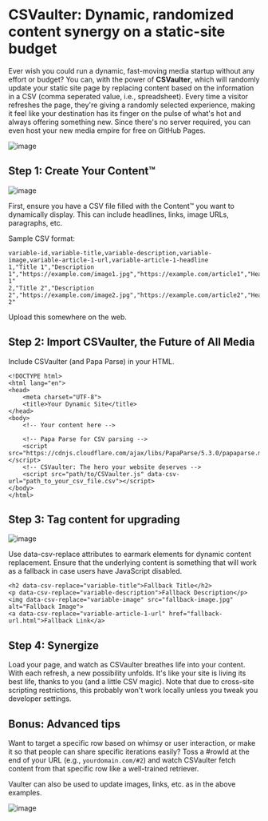 # CSVaulter: Dynamic, randomized content synergy on a static-site budget

Ever wish you could run a dynamic, fast-moving media startup without any effort or budget? You can, with the power of **CSVaulter**, which will randomly update your static site page by replacing content based on the information in a CSV (comma seperated value, i.e., spreadsheet). Every time a visitor refreshes the page, they're giving a randomly selected experience, making it feel like your destination has its finger on the pulse of what's hot and always offering something new. Since there's no server required, you can even host your new media empire for free on GitHub Pages.

![image](https://github.com/morisy/quickrocks/assets/136939/771dae7f-0472-46f7-92e9-1cdfad284fd9)

## Step 1: Create Your Content&trade;

![image](https://github.com/morisy/CSVaulter/assets/136939/3cfd8c6a-cfee-45db-ab78-c375edafd9bc)

First, ensure you have a CSV file filled with the Content&trade; you want to dynamically display. This can include headlines, links, image URLs, paragraphs, etc.

Sample CSV format:

```
variable-id,variable-title,variable-description,variable-image,variable-article-1-url,variable-article-1-headline
1,"Title 1","Description 1","https://example.com/image1.jpg","https://example.com/article1","Headline 1"
2,"Title 2","Description 2","https://example.com/image2.jpg","https://example.com/article2","Headline 2"
```

Upload this somewhere on the web.

## Step 2: Import CSVaulter, the Future of All Media

Include CSVaulter (and Papa Parse) in your HTML. 

```
<!DOCTYPE html>
<html lang="en">
<head>
    <meta charset="UTF-8">
    <title>Your Dynamic Site</title>
</head>
<body>
    <!-- Your content here -->

    <!-- Papa Parse for CSV parsing -->
    <script src="https://cdnjs.cloudflare.com/ajax/libs/PapaParse/5.3.0/papaparse.min.js"></script>
    <!-- CSVaulter: The hero your website deserves -->
    <script src="path/to/CSVaulter.js" data-csv-url="path_to_your_csv_file.csv"></script>
</body>
</html>

```

## Step 3: Tag content for upgrading

![image](https://github.com/morisy/quickrocks/assets/136939/d56809da-d514-4fde-9ce3-641086ebf696)

Use data-csv-replace attributes to earmark elements for dynamic content replacement. Ensure that the underlying content is something that will work as a fallback in case users have JavaScript disabled.

```
<h2 data-csv-replace="variable-title">Fallback Title</h2>
<p data-csv-replace="variable-description">Fallback Description</p>
<img data-csv-replace="variable-image" src="fallback-image.jpg" alt="Fallback Image">
<a data-csv-replace="variable-article-1-url" href="fallback-url.html">Fallback Link</a>
```


## Step 4: Synergize

Load your page, and watch as CSVaulter breathes life into your content. With each refresh, a new possibility unfolds. It's like your site is living its best life, thanks to you (and a little CSV magic). Note that due to cross-site scripting restrictions, this probably won't work locally unless you tweak you developer settings.

## Bonus: Advanced tips

Want to target a specific row based on whimsy or user interaction, or make it so that people can share specific iterations easily? Toss a #rowId at the end of your URL (e.g., `yourdomain.com/#2`) and watch CSVaulter fetch content from that specific row like a well-trained retriever.

Vaulter can also be used to update images, links, etc. as in the above examples. 

![image](https://github.com/morisy/quickrocks/assets/136939/9831a43b-16a1-40c4-aff9-9307561623d0)
